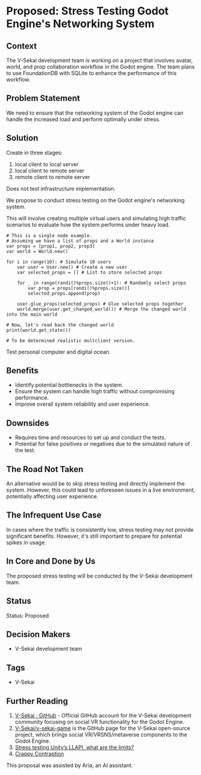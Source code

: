 # Proposed: Stress Testing Godot Engine's Networking System

## Context

The V-Sekai development team is working on a project that involves avatar, world, and prop collaboration workflow in the Godot engine. The team plans to use FoundationDB with SQLite to enhance the performance of this workflow.

## Problem Statement

We need to ensure that the networking system of the Godot engine can handle the increased load and perform optimally under stress.

## Solution

Create in three stages:

1. local client to local server
2. local client to remote server
3. remote client to remote server

Does not test infrastructure implementation.

We propose to conduct stress testing on the Godot engine's networking system.

This will involve creating multiple virtual users and simulating high traffic scenarios to evaluate how the system performs under heavy load.

```gdscript
# This is a single node example.
# Assuming we have a list of props and a World instance
var props = [prop1, prop2, prop3]
var world = World.new()

for i in range(10): # Simulate 10 users
    var user = User.new() # Create a new user
    var selected_props = [] # List to store selected props

    for _ in range(randi()%props.size()+1): # Randomly select props
        var prop = props[randi()%props.size()]
        selected_props.append(prop)

    user.glue_props(selected_props) # Glue selected props together
    world.merge(user.get_changed_world()) # Merge the changed world into the main world

# Now, let's read back the changed world
print(world.get_state())
```

```
# To be determined realistic multclient version.
```

Test personal computer and digital ocean.

## Benefits

- Identify potential bottlenecks in the system.
- Ensure the system can handle high traffic without compromising performance.
- Improve overall system reliability and user experience.

## Downsides

- Requires time and resources to set up and conduct the tests.
- Potential for false positives or negatives due to the simulated nature of the test.

## The Road Not Taken

An alternative would be to skip stress testing and directly implement the system. However, this could lead to unforeseen issues in a live environment, potentially affecting user experience.

## The Infrequent Use Case

In cases where the traffic is consistently low, stress testing may not provide significant benefits. However, it's still important to prepare for potential spikes in usage.

## In Core and Done by Us

The proposed stress testing will be conducted by the V-Sekai development team.

## Status

Status: Proposed

## Decision Makers

- V-Sekai development team

## Tags

- V-Sekai

## Further Reading

1. [V-Sekai · GitHub](https://github.com/v-sekai) - Official GitHub account for the V-Sekai development community focusing on social VR functionality for the Godot Engine.
2. [V-Sekai/v-sekai-game](https://github.com/v-sekai/v-sekai-game) is the GitHub page for the V-Sekai open-source project, which brings social VR/VRSNS/metaverse components to the Godot Engine.
3. [Stress testing Unity’s LLAPI, what are the limits?](https://www.codedojo.com/?p=2091)
4. [Crappy Contraption](https://ifiregames.itch.io/crappy-contraptions)

This proposal was assisted by Aria, an AI assistant.
